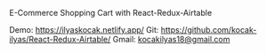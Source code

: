 ﻿E-Commerce
Shopping Cart
with React-Redux-Airtable

Demo: https://ilyaskocak.netlify.app/
Git: https://github.com/kocak-ilyas/React-Redux-Airtable/
Gmail: kocakilyas18@gmail.com